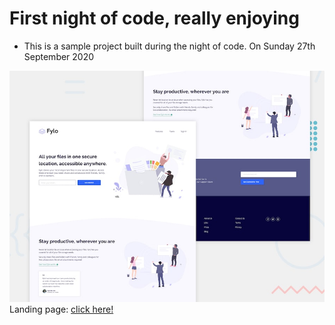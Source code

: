 # First night of code, really enjoying
* This is a sample project built during the night of code. On Sunday 27th September 2020

![GitHub Logo](assets/images/desktop-preview.jpg)
Landing page: [click here!](https://nightapp.netlify.app/)
